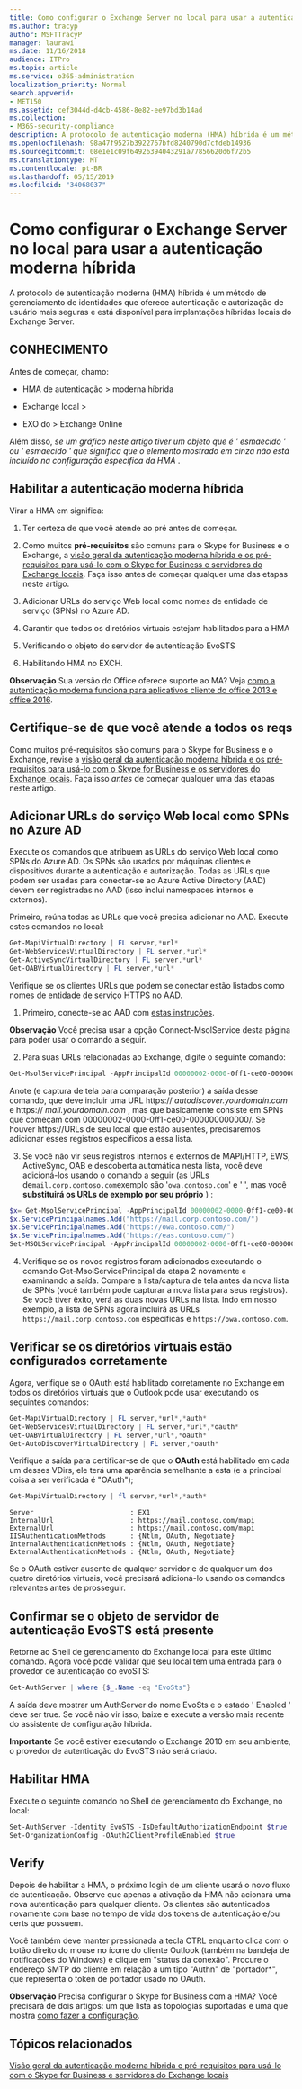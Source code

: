 ```yaml
---
title: Como configurar o Exchange Server no local para usar a autenticação moderna híbrida
ms.author: tracyp
author: MSFTTracyP
manager: laurawi
ms.date: 11/16/2018
audience: ITPro
ms.topic: article
ms.service: o365-administration
localization_priority: Normal
search.appverid:
- MET150
ms.assetid: cef3044d-d4cb-4586-8e82-ee97bd3b14ad
ms.collection:
- M365-security-compliance
description: A protocolo de autenticação moderna (HMA) híbrida é um método de gerenciamento de identidades que oferece autenticação e autorização de usuário mais seguras e está disponível para implantações híbridas locais do Exchange Server.
ms.openlocfilehash: 98a47f9527b3922767bfd8240790d7cfdeb14936
ms.sourcegitcommit: 08e1e1c09f64926394043291a77856620d6f72b5
ms.translationtype: MT
ms.contentlocale: pt-BR
ms.lasthandoff: 05/15/2019
ms.locfileid: "34068037"
---
```

# <a name="how-to-configure-exchange-server-on-premises-to-use-hybrid-modern-authentication"></a>Como configurar o Exchange Server no local para usar a autenticação moderna híbrida

A protocolo de autenticação moderna (HMA) híbrida é um método de gerenciamento de identidades que oferece autenticação e autorização de usuário mais seguras e está disponível para implantações híbridas locais do Exchange Server.
  
## <a name="fyi"></a>CONHECIMENTO

Antes de começar, chamo:
  
- HMA de autenticação \> moderna híbrida
    
- Exchange local \>
    
- EXO do \> Exchange Online
    
Além disso, *se um gráfico neste artigo tiver um objeto que é ' esmaecido ' ou ' esmaecido ' que significa que o elemento mostrado em cinza não está incluído na configuração específica da HMA* . 
  
## <a name="enabling-hybrid-modern-authentication"></a>Habilitar a autenticação moderna híbrida

Virar a HMA em significa:
  
1. Ter certeza de que você atende ao pré antes de começar.
    
1. Como muitos **pré-requisitos** são comuns para o Skype for Business e o Exchange, a [visão geral da autenticação moderna híbrida e os pré-requisitos para usá-lo com o Skype for Business e servidores do Exchange locais](hybrid-modern-auth-overview.md). Faça isso antes de começar qualquer uma das etapas neste artigo.
    
2. Adicionar URLs do serviço Web local como nomes de entidade de serviço (SPNs) no Azure AD.
    
3. Garantir que todos os diretórios virtuais estejam habilitados para a HMA
    
4. Verificando o objeto do servidor de autenticação EvoSTS
    
5. Habilitando HMA no EXCH.
    
 **Observação** Sua versão do Office oferece suporte ao MA? Veja [como a autenticação moderna funciona para aplicativos cliente do office 2013 e office 2016](modern-auth-for-office-2013-and-2016.md).
  
## <a name="make-sure-you-meet-all-the-pre-reqs"></a>Certifique-se de que você atende a todos os reqs

Como muitos pré-requisitos são comuns para o Skype for Business e o Exchange, revise a [visão geral da autenticação moderna híbrida e os pré-requisitos para usá-lo com o Skype for Business e os servidores do Exchange locais](hybrid-modern-auth-overview.md). Faça isso *antes* de começar qualquer uma das etapas neste artigo. 
  
## <a name="add-on-premises-web-service-urls-as-spns-in-azure-ad"></a>Adicionar URLs do serviço Web local como SPNs no Azure AD

Execute os comandos que atribuem as URLs do serviço Web local como SPNs do Azure AD. Os SPNs são usados por máquinas clientes e dispositivos durante a autenticação e autorização. Todas as URLs que podem ser usadas para conectar-se ao Azure Active Directory (AAD) devem ser registradas no AAD (isso inclui namespaces internos e externos).
  
Primeiro, reúna todas as URLs que você precisa adicionar no AAD. Execute estes comandos no local:
  
```powershell
Get-MapiVirtualDirectory | FL server,*url*
Get-WebServicesVirtualDirectory | FL server,*url*
Get-ActiveSyncVirtualDirectory | FL server,*url*
Get-OABVirtualDirectory | FL server,*url*
```
    
Verifique se os clientes URLs que podem se conectar estão listados como nomes de entidade de serviço HTTPS no AAD.
  
1. Primeiro, conecte-se ao AAD com [estas instruções](https://docs.microsoft.com/office365/enterprise/powershell/connect-to-office-365-powershell). 

 **Observação** Você precisa usar a opção Connect-MsolService desta página para poder usar o comando a seguir. 
    
2. Para suas URLs relacionadas ao Exchange, digite o seguinte comando:
    
```powershell
Get-MsolServicePrincipal -AppPrincipalId 00000002-0000-0ff1-ce00-000000000000 | select -ExpandProperty ServicePrincipalNames
```

Anote (e captura de tela para comparação posterior) a saída desse comando, que deve incluir uma URL https:// *autodiscover.yourdomain.com* e https:// *mail.yourdomain.com* , mas que basicamente consiste em SPNs que começam com 00000002-0000-0ff1-ce00-000000000000/. Se houver https://URLs de seu local que estão ausentes, precisaremos adicionar esses registros específicos a essa lista. 
  
3. Se você não vir seus registros internos e externos de MAPI/HTTP, EWS, ActiveSync, OAB e descoberta automática nesta lista, você deve adicioná-los usando o comando a seguir (as URLs de`mail.corp.contoso.com`exemplo são '`owa.contoso.com`' e ' ', mas você **substituirá os URLs de exemplo por seu próprio** ) : <br/>
```powershell
$x= Get-MsolServicePrincipal -AppPrincipalId 00000002-0000-0ff1-ce00-000000000000   
$x.ServicePrincipalnames.Add("https://mail.corp.contoso.com/")
$x.ServicePrincipalnames.Add("https://owa.contoso.com/")
$x.ServicePrincipalnames.Add("https://eas.contoso.com/")
Set-MSOLServicePrincipal -AppPrincipalId 00000002-0000-0ff1-ce00-000000000000 -ServicePrincipalNames $x.ServicePrincipalNames
```
 
4. Verifique se os novos registros foram adicionados executando o comando Get-MsolServicePrincipal da etapa 2 novamente e examinando a saída. Compare a lista/captura de tela antes da nova lista de SPNs (você também pode capturar a nova lista para seus registros). Se você tiver êxito, verá as duas novas URLs na lista. Indo em nosso exemplo, a lista de SPNs agora incluirá as URLs `https://mail.corp.contoso.com` específicas e `https://owa.contoso.com`. 
  
## <a name="verify-virtual-directories-are-properly-configured"></a>Verificar se os diretórios virtuais estão configurados corretamente

Agora, verifique se o OAuth está habilitado corretamente no Exchange em todos os diretórios virtuais que o Outlook pode usar executando os seguintes comandos:

```powershell
Get-MapiVirtualDirectory | FL server,*url*,*auth* 
Get-WebServicesVirtualDirectory | FL server,*url*,*oauth*
Get-OABVirtualDirectory | FL server,*url*,*oauth*
Get-AutoDiscoverVirtualDirectory | FL server,*oauth*
```

Verifique a saída para certificar-se de que o **OAuth** está habilitado em cada um desses VDirs, ele terá uma aparência semelhante a esta (e a principal coisa a ser verificada é "OAuth"); 

```powershell
Get-MapiVirtualDirectory | fl server,*url*,*auth*
```

```
Server                        : EX1
InternalUrl                   : https://mail.contoso.com/mapi
ExternalUrl                   : https://mail.contoso.com/mapi
IISAuthenticationMethods      : {Ntlm, OAuth, Negotiate}
InternalAuthenticationMethods : {Ntlm, OAuth, Negotiate}
ExternalAuthenticationMethods : {Ntlm, OAuth, Negotiate}
```
  
Se o OAuth estiver ausente de qualquer servidor e de qualquer um dos quatro diretórios virtuais, você precisará adicioná-lo usando os comandos relevantes antes de prosseguir.
  
## <a name="confirm-the-evosts-auth-server-object-is-present"></a>Confirmar se o objeto de servidor de autenticação EvoSTS está presente

Retorne ao Shell de gerenciamento do Exchange local para este último comando. Agora você pode validar que seu local tem uma entrada para o provedor de autenticação do evoSTS:
  
```powershell
Get-AuthServer | where {$_.Name -eq "EvoSts"}
```

A saída deve mostrar um AuthServer do nome EvoSts e o estado ' Enabled ' deve ser true. Se você não vir isso, baixe e execute a versão mais recente do assistente de configuração híbrida.
  
 **Importante** Se você estiver executando o Exchange 2010 em seu ambiente, o provedor de autenticação do EvoSTS não será criado. 
  
## <a name="enable-hma"></a>Habilitar HMA

Execute o seguinte comando no Shell de gerenciamento do Exchange, no local:

```powershell
Set-AuthServer -Identity EvoSTS -IsDefaultAuthorizationEndpoint $true  
Set-OrganizationConfig -OAuth2ClientProfileEnabled $true
```
    
## <a name="verify"></a>Verify

Depois de habilitar a HMA, o próximo login de um cliente usará o novo fluxo de autenticação. Observe que apenas a ativação da HMA não acionará uma nova autenticação para qualquer cliente. Os clientes são autenticados novamente com base no tempo de vida dos tokens de autenticação e/ou certs que possuem.
  
Você também deve manter pressionada a tecla CTRL enquanto clica com o botão direito do mouse no ícone do cliente Outlook (também na bandeja de notificações do Windows) e clique em "status da conexão". Procure o endereço SMTP do cliente em relação a um tipo "Authn" de "portador\*", que representa o token de portador usado no OAuth.
  
 **Observação** Precisa configurar o Skype for Business com a HMA? Você precisará de dois artigos: um que [](https://docs.microsoft.com/skypeforbusiness/plan-your-deployment/modern-authentication/topologies-supported)lista as topologias suportadas e uma que mostra [como fazer a configuração](configure-skype-for-business-for-hybrid-modern-authentication.md).
  

## <a name="related-topics"></a>Tópicos relacionados

[Visão geral da autenticação moderna híbrida e pré-requisitos para usá-lo com o Skype for Business e servidores do Exchange locais](hybrid-modern-auth-overview.md) 
  

